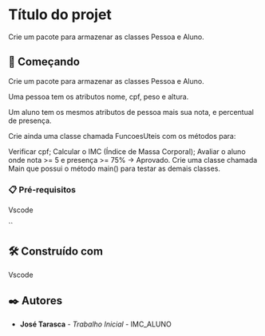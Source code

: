 # Título do projet

Crie um pacote para armazenar as classes Pessoa e Aluno.

## 🚀 Começando

Crie um pacote para armazenar as classes Pessoa e Aluno.

Uma pessoa tem os atributos nome, cpf, peso e altura.

Um aluno tem os mesmos atributos de pessoa mais sua nota, e percentual de presença. 

Crie ainda uma classe chamada FuncoesUteis com os métodos para:

Verificar cpf;
Calcular o IMC (Índice de Massa Corporal);
Avaliar o aluno onde nota >= 5 e presença >= 75% → Aprovado.
Crie uma classe chamada Main que possui o método main() para testar as demais classes.

### 📋 Pré-requisitos

Vscode

``

## 🛠️ Construído com

Vscode

## ✒️ Autores

* **José Tarasca** - *Trabalho Inicial* - IMC_ALUNO
